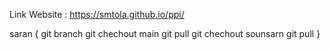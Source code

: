 Link Website : https://smtola.github.io/ppi/


saran {
    <!-- update file -->
    git branch
    git chechout main
    git pull
    git chechout sounsarn
    git pull
    <!-- Uplode -->
}
